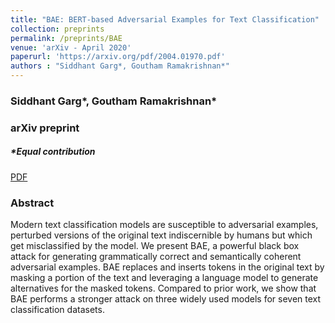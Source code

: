 ```yaml
---
title: "BAE: BERT-based Adversarial Examples for Text Classification"
collection: preprints
permalink: /preprints/BAE
venue: 'arXiv - April 2020'
paperurl: 'https://arxiv.org/pdf/2004.01970.pdf'
authors : "Siddhant Garg*, Goutham Ramakrishnan*" 
---
```

### Siddhant Garg\*, Goutham Ramakrishnan\*
### arXiv preprint
##### \*Equal contribution

[PDF](https://arxiv.org/pdf/2004.01970.pdf)

### Abstract
Modern text classification models are susceptible to adversarial examples, perturbed versions of the original text indiscernible by humans but which get misclassified by the model. 
We present BAE, a powerful black box attack for generating grammatically correct and semantically coherent adversarial examples. 
BAE replaces and inserts tokens in the original text by masking a portion of the text and leveraging a language model to generate alternatives for the masked tokens. 
Compared to prior work, we show that BAE performs a stronger attack on three widely used models for seven text classification datasets.


